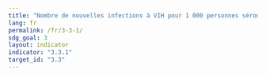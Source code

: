 ```yaml
---
title: "Nombre de nouvelles infections à VIH pour 1 000 personnes séronégatives, par sexe, âge et appartenance à un groupe de population à risque"
lang: fr
permalink: /fr/3-3-1/
sdg_goal: 3
layout: indicator
indicator: "3.3.1"
target_id: "3.3"
---
```


